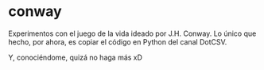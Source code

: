# conway

Experimentos con el juego de la vida ideado por J.H. Conway. Lo único que hecho, por ahora, es copiar el código en Python del canal DotCSV. 

Y, conociéndome, quizá no haga más xD

